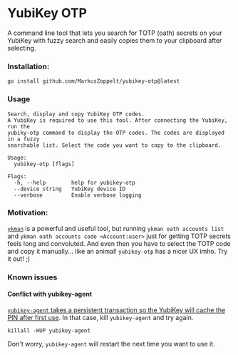 # YubiKey OTP

A command line tool that lets you search for TOTP (oath) secrets on your
YubiKey with fuzzy search and easily copies them to your clipboard after
selecting.

### Installation:

    go install github.com/MarkusZoppelt/yubikey-otp@latest

### Usage

    Search, display and copy YubiKey OTP codes.
    A YubiKey is required to use this tool. After connecting the YubiKey, run the
    yubiky-otp command to display the OTP codes. The codes are displayed in a fuzzy
    searchable list. Select the code you want to copy to the clipboard.

    Usage:
      yubikey-otp [flags]

    Flags:
      -h, --help        help for yubikey-otp
      --device string   YubiKey device ID
      --verbose         Enable verbose logging


### Motivation:

[`ykman`](https://github.com/Yubico/yubikey-manager) is a powerful and useful
tool, but running `ykman oath accounts list` and `ykman oath accounts code
<Account:user>` just for getting TOTP secrets feels long and convoluted. And
even then you have to select the TOTP code and copy it manually... like an
animal! `yubikey-otp` has a nicer UX imho. Try it out! ;)

### Known issues

#### Conflict with yubikey-agent

[`yubikey-agent` takes a persistent transaction so the YubiKey will cache the PIN after first use](https://github.com/FiloSottile/yubikey-agent#conflicts-with-gpg-agent-and-yubikey-manager).
In that case, kill `yubikey-agent` and try again.

    killall -HUP yubikey-agent

Don't worry, `yubikey-agent` will restart the next time you want to use it.
